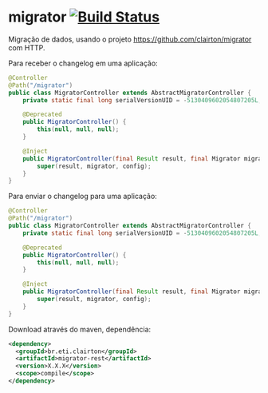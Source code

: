 # migrator [![Build Status](https://travis-ci.org/clairton/migrator-rest.svg?branch=master)](https://travis-ci.org/clairton/migrator-rest)

Migração de dados, usando o projeto https://github.com/clairton/migrator com HTTP.

Para receber o changelog em uma aplicação:

```java
@Controller
@Path("/migrator")
public class MigratorController extends AbstractMigratorController {
	private static final long serialVersionUID = -5130409602054807205L;

	@Deprecated
	public MigratorController() {
		this(null, null, null);
	}

	@Inject
	public MigratorController(final Result result, final Migrator migrator, final Config config) {
		super(result, migrator, config);
	}
}
```

Para enviar o changelog para uma aplicação:

```java
@Controller
@Path("/migrator")
public class MigratorController extends AbstractMigratorController {
	private static final long serialVersionUID = -5130409602054807205L;

	@Deprecated
	public MigratorController() {
		this(null, null, null);
	}

	@Inject
	public MigratorController(final Result result, final Migrator migrator, final Config config) {
		super(result, migrator, config);
	}
}
```

Download através do maven, dependência:
```xml
<dependency>
  <groupId>br.eti.clairton</groupId>
  <artifactId>migrator-rest</artifactId>
  <version>X.X.X</version>
  <scope>compile</scope>
</dependency>
```